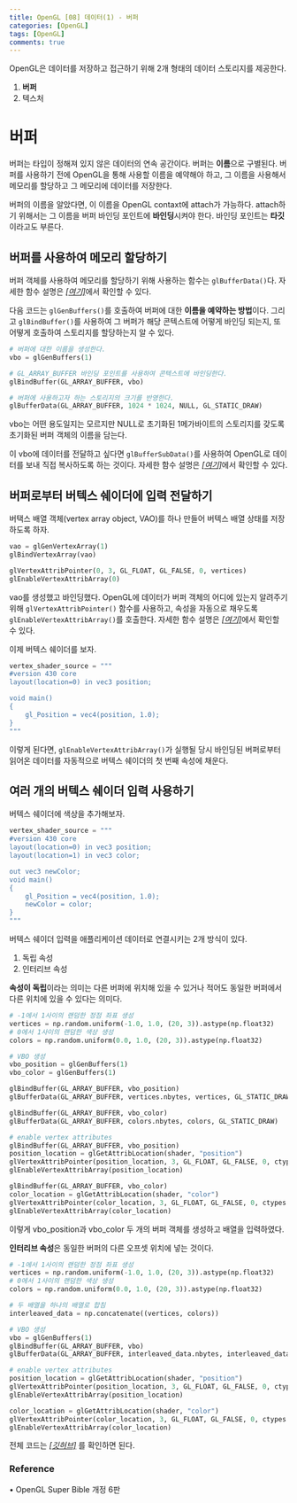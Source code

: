 ```yaml
---
title: OpenGL [08] 데이터(1) - 버퍼
categories: [OpenGL]
tags: [OpenGL]
comments: true
---
```


OpenGL은 데이터를 저장하고 접근하기 위해 2개 형태의 데이터 스토리지를 제공한다.

1. **버퍼**
2. 텍스처

# 버퍼

버퍼는 타입이 정해져 있지 않은 데이터의 연속 공간이다. 버퍼는 **이름**으로 구별된다. 버퍼를 사용하기 전에 OpenGL을 통해 사용할 이름을 예약해야 하고, 그 이름을 사용해서 메모리를 할당하고 그 메모리에 데이터를 저장한다.

버퍼의 이름을 알았다면, 이 이름을 OpenGL contaxt에 attach가 가능하다. attach하기 위해서는 그 이름을 버퍼 바인딩 포인트에 **바인딩**시켜야 한다. 바인딩 포인트는 **타깃**이라고도 부른다.

## 버퍼를 사용하여 메모리 할당하기

버퍼 객체를 사용하여 메모리를 할당하기 위해 사용하는 함수는 `glBufferData()`다.
자세한 함수 설명은 [_[여기]_](https://registry.khronos.org/OpenGL-Refpages/gl4/html/glBufferData.xhtml)에서 확인할 수 있다.

다음 코드는 `glGenBuffers()`를 호출하여 버퍼에 대한 **이름을 예약하는 방법**이다. 그리고 `glBindBuffer()`를 사용하여 그 버퍼가 해당 콘텍스트에 어떻게 바인딩 되는지, 또 어떻게 호출하여 스토리지를 할당하는지 알 수 있다.

```python
# 버퍼에 대한 이름을 생성한다.
vbo = glGenBuffers(1)

# GL_ARRAY_BUFFER 바인딩 포인트를 사용하여 콘텍스트에 바인딩한다.
glBindBuffer(GL_ARRAY_BUFFER, vbo)

# 버퍼에 사용하고자 하는 스토리지의 크기를 반영한다.
glBufferData(GL_ARRAY_BUFFER, 1024 * 1024, NULL, GL_STATIC_DRAW)
```

vbo는 어떤 용도일지는 모르지만 NULL로 초기화된 1메가바이트의 스토리지를 갖도록 초기화된 버퍼 객체의 이름을 담는다.

이 vbo에 데이터를 전달하고 싶다면 `glBufferSubData()`를 사용하여 OpenGL로 데이터를 보내 직접 복사하도록 하는 것이다.
자세한 함수 설명은 [_[여기]_](https://registry.khronos.org/OpenGL-Refpages/gl4/html/glBufferSubData.xhtml)에서 확인할 수 있다.

## 버퍼로부터 버텍스 쉐이더에 입력 전달하기

버택스 배열 객체(vertex array object, VAO)를 하나 만들어 버텍스 배열 상태를 저장하도록 하자.

```python
vao = glGenVertexArray(1)
glBindVertexArray(vao)

glVertexAttribPointer(0, 3, GL_FLOAT, GL_FALSE, 0, vertices)
glEnableVertexAttribArray(0)

```

vao를 생성했고 바인딩했다. OpenGL에 데이터가 버퍼 객체의 어디에 있는지 알려주기 위해 `glVertexAttribPointer()` 함수를 사용하고, 속성을 자동으로 채우도록 `glEnableVertexAttribArray()`를 호출한다. 자세한 함수 설명은 [_[여기]_](https://registry.khronos.org/OpenGL-Refpages/gl4/html/glVertexAttribPointer.xhtml)에서 확인할 수 있다.

이제 버텍스 쉐이더를 보자.

```python
vertex_shader_source = """
#version 430 core
layout(location=0) in vec3 position;

void main()
{
    gl_Position = vec4(position, 1.0);
}
"""
```

이렇게 된다면, `glEnableVertexAttribArray()`가 실행될 당시 바인딩된 버퍼로부터 읽어온 데이터를 자동적으로 버텍스 쉐이더의 첫 번째 속성에 채운다.

## 여러 개의 버텍스 쉐이더 입력 사용하기

버텍스 쉐이더에 색상을 추가해보자.

```python
vertex_shader_source = """
#version 430 core
layout(location=0) in vec3 position;
layout(location=1) in vec3 color;

out vec3 newColor;
void main()
{
    gl_Position = vec4(position, 1.0);
    newColor = color;
}
"""
```

버텍스 쉐이더 입력을 애플리케이션 데이터로 연결시키는 2개 방식이 있다.

1. 독립 속성
2. 인터리브 속성

**속성이 독립**이라는 의미는 다른 버퍼에 위치해 있을 수 있거나 적어도 동일한 버퍼에서 다른 위치에 있을 수 있다는 의미다.

```python
# -1에서 1사이의 랜덤한 정점 좌표 생성
vertices = np.random.uniform(-1.0, 1.0, (20, 3)).astype(np.float32)
# 0에서 1사이의 랜덤한 색상 생성
colors = np.random.uniform(0.0, 1.0, (20, 3)).astype(np.float32)

# VBO 생성
vbo_position = glGenBuffers(1)
vbo_color = glGenBuffers(1)

glBindBuffer(GL_ARRAY_BUFFER, vbo_position)
glBufferData(GL_ARRAY_BUFFER, vertices.nbytes, vertices, GL_STATIC_DRAW)

glBindBuffer(GL_ARRAY_BUFFER, vbo_color)
glBufferData(GL_ARRAY_BUFFER, colors.nbytes, colors, GL_STATIC_DRAW)

# enable vertex attributes
glBindBuffer(GL_ARRAY_BUFFER, vbo_position)
position_location = glGetAttribLocation(shader, "position")
glVertexAttribPointer(position_location, 3, GL_FLOAT, GL_FALSE, 0, ctypes.c_void_p(0))
glEnableVertexAttribArray(position_location)

glBindBuffer(GL_ARRAY_BUFFER, vbo_color)
color_location = glGetAttribLocation(shader, "color")
glVertexAttribPointer(color_location, 3, GL_FLOAT, GL_FALSE, 0, ctypes.c_void_p(0))
glEnableVertexAttribArray(color_location)
```

이렇게 vbo_position과 vbo_color 두 개의 버퍼 객체를 생성하고 배열을 입력하였다.

**인터리브 속성**은 동일한 버퍼의 다른 오프셋 위치에 넣는 것이다.

```python
# -1에서 1사이의 랜덤한 정점 좌표 생성
vertices = np.random.uniform(-1.0, 1.0, (20, 3)).astype(np.float32)
# 0에서 1사이의 랜덤한 색상 생성
colors = np.random.uniform(0.0, 1.0, (20, 3)).astype(np.float32)

# 두 배열을 하나의 배열로 합침
interleaved_data = np.concatenate((vertices, colors))

# VBO 생성
vbo = glGenBuffers(1)
glBindBuffer(GL_ARRAY_BUFFER, vbo)
glBufferData(GL_ARRAY_BUFFER, interleaved_data.nbytes, interleaved_data, GL_STATIC_DRAW)

# enable vertex attributes
position_location = glGetAttribLocation(shader, "position")
glVertexAttribPointer(position_location, 3, GL_FLOAT, GL_FALSE, 0, ctypes.c_void_p(0))
glEnableVertexAttribArray(position_location)

color_location = glGetAttribLocation(shader, "color")
glVertexAttribPointer(color_location, 3, GL_FLOAT, GL_FALSE, 0, ctypes.c_void_p(3 * 4))
glEnableVertexAttribArray(color_location)
```

전체 코드는 [_[깃허브]_](https://github.com/Soo-Bin/helloGL/blob/main/08-vao-vbo-1.py) 를 확인하면 된다.

### Reference

• OpenGL Super Bible 개정 6판
